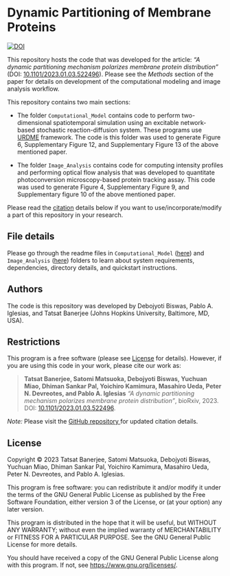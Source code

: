 # Dynamic Partitioning of Membrane Proteins

[![DOI](https://zenodo.org/badge/DOI/10.5281/zenodo.10072364.svg)](https://doi.org/10.5281/zenodo.10072364)

This repository hosts the code that was developed for the article: *“A dynamic partitioning mechanism polarizes membrane protein distribution”* (DOI: [10.1101/2023.01.03.522496](https://doi.org/10.1101/2023.01.03.522496)). Please see the *Methods* section of the paper for details on development of the computational modeling and image analysis workflow. 

This repository contains two main sections:

- The folder `Computational_Model` contains code to perform two-dimensional spatiotemporal simulation using an excitable network-based stochastic reaction-diffusion system. These programs use [URDME](https://github.com/URDME/urdme) framework. The code is this folder was used to generate Figure 6, Supplementary Figure 12, and Supplementary Figure 13 of the above mentioned paper. 

- The folder `Image_Analysis` contains code for computing intensity profiles and performing optical flow analysis that was developed to quantitate photoconversion microscopy-based protein tracking assay. This code was used to generate Figure 4, Supplementary Figure 9, and Supplementary figure 10 of the above mentioned paper. 

Please read the [citation](#Restrictions) details below if you want to use/incorporate/modify a part of this repository in your research. 

## File details

Please go through the readme files in `Computational_Model` ([here](/Computational_Model/ComputationalModel.md)) and `Image_Analysis` ([here](/Image_Analysis/ImageAnalysis.md)) folders to learn about system requirements, dependencies, directory details, and quickstart instructions. 


## Authors

The code is this repository was developed by Debojyoti Biswas, Pablo A. Iglesias, and Tatsat Banerjee (Johns Hopkins University, Baltimore, MD, USA). 

## Restrictions

This program is a free software (please see [License](#license) for details). However, if you are using this code in your work, please cite our work as:


> **Tatsat Banerjee, Satomi Matsuoka, Debojyoti Biswas, Yuchuan Miao, Dhiman Sankar Pal, Yoichiro Kamimura, Masahiro Ueda, Peter N. Devreotes, and Pablo A. Iglesias** _“A dynamic partitioning mechanism polarizes membrane protein distribution”_, bioRxiv, 2023. DOI: [10.1101/2023.01.03.522496](https://doi.org/10.1101/2023.01.03.522496).

_Note:_ Please visit the [GitHub repository ](https://github.com/tatsatb/Dynamic-Partitioning-of-Membrane-Proteins) for updated citation details. 

## License 

Copyright © 2023 Tatsat Banerjee, Satomi Matsuoka, Debojyoti Biswas, Yuchuan Miao, Dhiman Sankar Pal, Yoichiro Kamimura, Masahiro Ueda, Peter N. Devreotes, and Pablo A. Iglesias.

This program is free software: you can redistribute it and/or modify it under the terms of the GNU General Public License as published by the Free Software Foundation, either version 3 of the License, or (at your option) any later version.

This program is distributed in the hope that it will be useful, but WITHOUT ANY WARRANTY; without even the implied warranty of MERCHANTABILITY or FITNESS FOR A PARTICULAR PURPOSE. See the GNU General Public License for more details.

You should have received a copy of the GNU General Public License along with this program. If not, see <https://www.gnu.org/licenses/>. 
